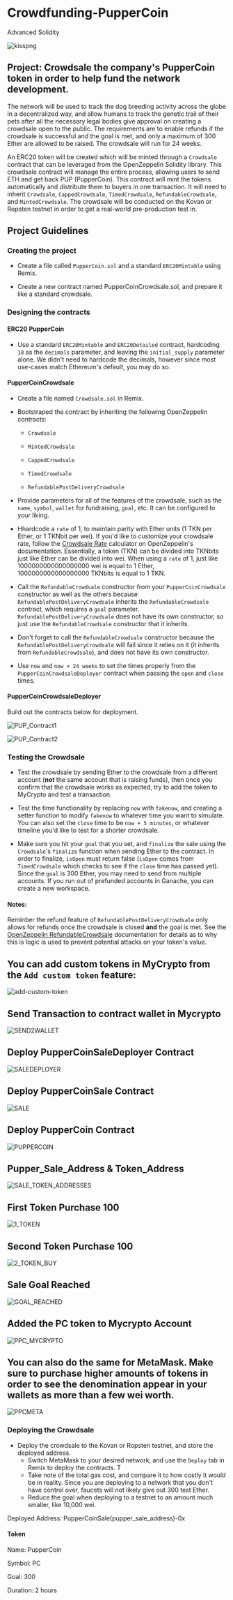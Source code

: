 # Crowdfunding-PupperCoin
Advanced Solidity


![kisspng](/Images/kiss.png)

## Project: Crowdsale the company's PupperCoin token in order to help fund the network development.

The network will be used to track the dog breeding activity across the globe in a decentralized way, and allow humans to track the genetic trail of their pets after all the necessary legal bodies give approval on creating a crowdsale open to the public. The requirements are to enable refunds if the crowdsale is successful and the goal is met, and only a maximum of 300 Ether are allowed to be raised. The crowdsale will run for 24 weeks.

An ERC20 token will be created which will be minted through a `Crowdsale` contract that can be leveraged from the OpenZeppelin Solidity library. This crowdsale contract will manage the entire process, allowing users to send ETH and get back PUP (PupperCoin). This contract will mint the tokens automatically and distribute them to buyers in one transaction. It will need to inherit `Crowdsale`, `CappedCrowdsale`, `TimedCrowdsale`, `RefundableCrowdsale`, and `MintedCrowdsale`. The crowdsale will be conducted on the Kovan or Ropsten testnet in order to get a real-world pre-production test in.

## Project Guidelines

### Creating the project

- Create a file called `PupperCoin.sol` and a standard `ERC20Mintable` using Remix. 

- Create a new contract named PupperCoinCrowdsale.sol, and prepare it like a standard crowdsale.


### Designing the contracts

#### ERC20 PupperCoin

- Use a standard `ERC20Mintable` and `ERC20Detailed` contract, hardcoding `18` as the `decimals` parameter, and leaving the `initial_supply` parameter alone. We didn't need to hardcode the decimals, however since most use-cases match Ethereum's default, you may do so.


#### PupperCoinCrowdsale

- Create a file named `Crowdsale.sol` in Remix.

- Bootstraped the contract by inheriting the following OpenZeppelin contracts:

  * `Crowdsale`

  * `MintedCrowdsale`

  * `CappedCrowdsale`

  * `TimedCrowdsale`

  * `RefundablePostDeliveryCrowdsale`

- Provide parameters for all of the features of the crowdsale, such as the `name`, `symbol`, `wallet` for fundraising, `goal`, etc. It can be configured to your liking.

- Hhardcode a `rate` of 1, to maintain parity with Ether units (1 TKN per Ether, or 1 TKNbit per wei). If you'd like to customize your crowdsale rate, follow the [Crowdsale Rate](https://docs.openzeppelin.com/contracts/2.x/crowdsales#crowdsale-rate) calculator on OpenZeppelin's documentation. Essentially, a token (TKN) can be divided into TKNbits just like Ether can be divided into wei. When using a `rate` of 1, just like 1000000000000000000 wei is equal to 1 Ether, 1000000000000000000 TKNbits is equal to 1 TKN.

- Call the `RefundableCrowdsale` constructor from your `PupperCoinCrowdsale` constructor as well as the others because `RefundablePostDeliveryCrowdsale` inherits the `RefundableCrowdsale` contract, which requires a `goal` parameter. `RefundablePostDeliveryCrowdsale` does not have its own constructor, so just use the `RefundableCrowdsale` constructor that it inherits.

- Don't forget to call the `RefundableCrowdsale` constructor because the `RefundablePostDeliveryCrowdsale` will fail since it relies on it (it inherits from `RefundableCrowdsale`), and does not have its own constructor.

- Use `now` and `now + 24 weeks` to set the times properly from the `PupperCoinCrowdsaleDeployer` contract when passing the `open` and `close` times.

#### PupperCoinCrowdsaleDeployer

Build out the contracts below for deployment. 


![PUP_Contract1](/screenshots_pup/PUP_Contract1.png)


![PUP_Contract2](/screenshots_pup/PUP_CONTRACT2.png)


### Testing the Crowdsale

- Test the crowdsale by sending Ether to the crowdsale from a different account (**not** the same account that is raising funds), then once you confirm that the crowdsale works as expected, try to add the token to MyCrypto and test a transaction. 

- Test the time functionality by replacing `now` with `fakenow`, and creating a setter function to modify `fakenow` to whatever time you want to simulate. You can also set the `close` time to be `now + 5 minutes`, or whatever timeline you'd like to test for a shorter crowdsale.

- Make sure you hit your `goal` that you set, and `finalize` the sale using the `Crowdsale`'s `finalize` function when sending Ether to the contract. In order to finalize, `isOpen` must return false (`isOpen` comes from `TimedCrowdsale` which checks to see if the `close` time has passed yet). Since the `goal` is 300 Ether, you may need to send from multiple accounts. If you run out of prefunded accounts in Ganache, you can create a new workspace.

#### Notes: 

Reminber the refund feature of `RefundablePostDeliveryCrowdsale` only allows for refunds once the crowdsale is closed **and** the goal is met. See the [OpenZeppelin RefundableCrowdsale](https://docs.openzeppelin.com/contracts/2.x/api/crowdsale#RefundableCrowdsale) documentation for details as to why this is logic is used to prevent potential attacks on your token's value.

## You can add custom tokens in MyCrypto from the `Add custom token` feature:

![add-custom-token](https://i.imgur.com/p1wwXQ9.png)

## Send Transaction to contract wallet in Mycrypto

![SEND2WALLET](/screenshots_pup/SEND2WALLET.png)


## Deploy PupperCoinSaleDeployer Contract

![SALEDEPLOYER](/screenshots_pup/SALEDEPLOYER.png)


## Deploy PupperCoinSale Contract

![SALE](/screenshots_pup/SALE.png)


## Deploy PupperCoin Contract
![PUPPERCOIN](/screenshots_pup/PUPPERCOIN.png)


## Pupper_Sale_Address & Token_Address
![SALE_TOKEN_ADDRESSES](/screenshots_pup/SALE_TOKEN_ADDRESSES.png)


## First Token Purchase 100

![1_TOKEN](/screenshots_pup/1_token.png)

## Second Token Purchase 100

![2_TOKEN_BUY](/screenshots_pup/2_token_buy.png)


## Sale Goal Reached
![GOAL_REACHED](/screenshots_pup/GOAL_REACHED.png)


## Added the PC token to Mycrypto Account

![PPC_MYCRYPTO](/screenshots_pup/PPC_MYCRYPTO.png)


## You can also do the same for MetaMask. Make sure to purchase higher amounts of tokens in order to see the denomination appear in your wallets as more than a few wei worth.

![PPCMETA](/screenshots_pup/PPCMETA.png)


### Deploying the Crowdsale

- Deploy the crowdsale to the Kovan or Ropsten testnet, and store the deployed address. 
  * Switch MetaMask to your desired network, and use the `Deploy` tab in Remix to deploy the contracts. T
  * Take note of the total gas cost, and compare it to how costly it would be in reality. Since you are deploying to a network that you don't have control over, faucets will not likely give out 300 test Ether. 
  * Reduce the goal when deploying to a testnet to an amount much smaller, like 10,000 wei.


Deployed Address: PupperCoinSale(pupper_sale_address)-0x

#### Token 

Name: PupperCoin

Symbol: PC

Goal: 300

Duration: 2 hours


